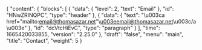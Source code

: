 {
  "content": {
    "blocks": [
      {
        "data": {
          "level": 2,
          "text": "Email"
        },
        "id": "HNwZRINQPC",
        "type": "header"
      },
      {
        "data": {
          "text": "\u003ca href=\"mailto:email@thomasazar.net\"\u003eemail@thomasazar.net\u003c/a\u003e"
        },
        "id": "dcVtcHiEvC",
        "type": "paragraph"
      }
    ],
    "time": 1665420033855,
    "version": "2.25.0"
  },
  "draft": "false",
  "menu": "main",
  "title": "Contact",
  "weight": 5
}